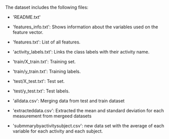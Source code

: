 The dataset includes the following files:


- 'README.txt'

- 'features_info.txt': Shows information about the variables used on the feature vector.

- 'features.txt': List of all features.

- 'activity_labels.txt': Links the class labels with their activity name.

- 'train/X_train.txt': Training set.

- 'train/y_train.txt': Training labels.

- 'test/X_test.txt': Test set.

- 'test/y_test.txt': Test labels.
- 'alldata.csv': Merging data from test and train dataset
- 'extracteddata.csv': Extracted the mean and standard deviation for each measurement from mergeed datasets
- 'submmarybyactivitysubject.csv': new data set with the average of each variable for each activity and each subject. 